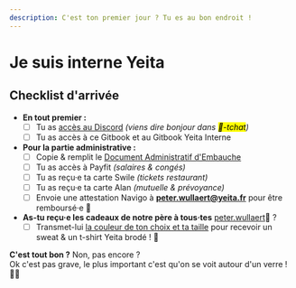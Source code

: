 ```yaml
---
description: C'est ton premier jour ? Tu es au bon endroit !
---
```


# Je suis interne Yeita

## Checklist d'arrivée

* **En tout premier :**&#x20;
  * [ ] Tu as [accès au Discord](https://discord.gg/YgKVN36hUE) _(viens dire bonjour dans <mark style="background-color:yellow;">💬-tchat</mark>)_
  * [ ] Tu as accès à ce Gitbook et au Gitbook Yeita Interne
* **Pour la partie administrative :**&#x20;
  * [ ] Copie & remplit le [Document Administratif d'Embauche](https://yeitafr.sharepoint.com/:w:/s/Communaute/EcbPfKBT43JBscy61-U5bfoBozzB1BXiPtbmBO6q9NDPQw?e=aFPb1a)
  * [ ] Tu as accès à Payfit _(salaires & congés)_
  * [ ] Tu as reçu·e ta carte Swile _(tickets restaurant)_
  * [ ] Tu as reçu·e ta carte Alan _(mutuelle & prévoyance)_
  * [ ] Envoie une attestation Navigo à **peter.wullaert@yeita.fr** pour être remboursé·e 🚃
* **As-tu reçu·e les cadeaux de notre père à tous·tes** [peter.wullaert](https://app.gitbook.com/u/c8haRii4T2aSVAPPdX6sGIcA8IO2 "mention")🎅  ?
  * [ ] Transmet-lui [la couleur de ton choix et ta taille](https://www.stanleystella.com/fr-be/unisexe/sweatshirts/cruiser-stsu822?returnurl=%2ffr-be%2funisexe%2fsweatshirts%2f) pour recevoir un sweat & un t-shirt Yeita brodé ! 👕

**C'est tout bon ?** Non, pas encore ? \
Ok c'est pas grave, le plus important c'est qu'on se voit autour d'un verre ! 🥳🍻

